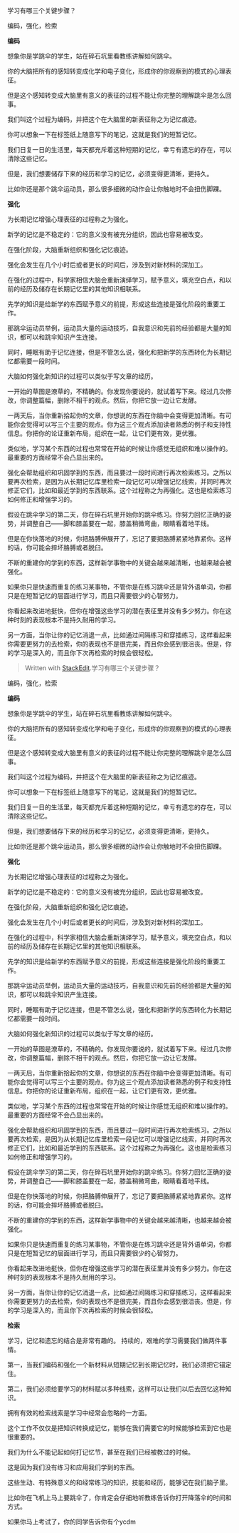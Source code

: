 
学习有哪三个关键步骤？

编码，强化，检索

**编码**

想象你是学跳伞的学生，站在碎石坑里看教练讲解如何跳伞。

你的大脑把所有的感知转变成化学和电子变化，形成你的你观察到的模式的心理表征。

但是这个感知转变成大脑里有意义的表征的过程不能让你完整的理解跳伞是怎么回事。

我们叫这个过程为编码，并把这个在大脑里的新表征称之为记忆痕迹。

你可以想象一下在标签纸上随意写下的笔记，这就是我们的短暂记忆。

我们日复一日的生活里，每天都充斥着这种短期的记忆，幸亏有遗忘的存在，可以清除这些记忆。

但是，我们想要储存下来的经历和学习的记忆，必须变得更清晰，更持久。

比如你还是那个跳伞运动员，那么很多细微的动作会让你触地时不会扭伤脚踝。

**强化**

为长期记忆增强心理表征的过程称之为强化。

新学的记忆是不稳定的：它的意义没有被充分组织，因此也容易被改变。

在强化阶段，大脑重新组织和强化记忆痕迹。

强化会发生在几个小时后或者更长的时间后，涉及到对新材料的深加工。

在强化的过程中，科学家相信大脑会重新演绎学习，赋予意义，填充空白点，和以前的经历及储存在长期记忆里的其他知识相联系。

先学的知识是给新学的东西赋予意义的前提，形成这些连接是强化阶段的重要工作。

那跳伞运动员举例，运动员大量的运动技巧，自我意识和先前的经验都是大量的知识，都可以和跳伞知识产生连接。

同时，睡眠有助于记忆连接，但是不管怎么说，强化和把新学的东西转化为长期记忆都需要一段时间。

大脑如何强化新知识的过程可以类似于写文章的经历。

一开始的草图是潦草的，不精确的。你发现你要说的，就试着写下来。经过几次修改，你调整篇幅，删除不相干的观点。然后，你把它放一边让它发酵。

一两天后，当你重新拾起你的文章，你想说的东西在你脑中会变得更加清晰。有可能你会觉得可以写三个主要的观点。你为这三个观点添加读者熟悉的例子和支持性信息。你把你的论证重新布局，组织在一起，让它们更有效，更优雅。

类似地，学习某个东西的过程也常常在开始的时候让你感觉无组织和难以操作的。最重要的方面经常不会凸显出来的。

强化会帮助组织和巩固学到的东西，而且要过一段时间进行再次检索练习。之所以要再次检索，是因为从长期记忆库里检索一段记忆可以增强记忆线索，并同时再次修正它们，比如和最近学到的东西联系。这个过程称之为再强化。这也是检索练习如何修正和增强学习的。

假设在跳伞学习的第二天，你在碎石坑里开始你的跳伞练习。你努力回忆正确的姿势，并调整自己——脚和膝盖要在一起，膝盖稍微弯曲，眼睛看着地平线。

但是在你快落地的时候，你把胳膊伸展开了，忘记了要把胳膊紧紧地靠紧你。这样的话，你可能会摔坏胳膊或者脱臼。

不断的重建你的学到的东西，这样新学事物中的关键会越来越清晰，也越来越会被强化。

如果你只是快速而重复的练习某事物，不管你是在练习跳伞还是背外语单词，你都只是在短暂记忆的层面进行学习，而且只需要很少的心智努力。

你看起来改进地挺快，但你在增强这些学习的潜在表征里并没有多少努力。你在这种时刻的表现根本不是持久耐用的学习。

另一方面，当你让你的记忆消退一点，比如通过间隔练习和穿插练习，这样看起来你需要更努力的去检索，你的表现也不是很完美，而且你会感到很沮丧。但是，你的学习是深入的，而且你下次再检索的时候会很轻松。

> Written with [StackEdit](https://stackedit.io/).学习有哪三个关键步骤？

编码，强化，检索

**编码**

想象你是学跳伞的学生，站在碎石坑里看教练讲解如何跳伞。

你的大脑把所有的感知转变成化学和电子变化，形成你的你观察到的模式的心理表征。

但是这个感知转变成大脑里有意义的表征的过程不能让你完整的理解跳伞是怎么回事。

我们叫这个过程为编码，并把这个在大脑里的新表征称之为记忆痕迹。

你可以想象一下在标签纸上随意写下的笔记，这就是我们的短暂记忆。

我们日复一日的生活里，每天都充斥着这种短期的记忆，幸亏有遗忘的存在，可以清除这些记忆。

但是，我们想要储存下来的经历和学习的记忆，必须变得更清晰，更持久。

比如你还是那个跳伞运动员，那么很多细微的动作会让你触地时不会扭伤脚踝。

**强化**

为长期记忆增强心理表征的过程称之为强化。

新学的记忆是不稳定的：它的意义没有被充分组织，因此也容易被改变。

在强化阶段，大脑重新组织和强化记忆痕迹。

强化会发生在几个小时后或者更长的时间后，涉及到对新材料的深加工。

在强化的过程中，科学家相信大脑会重新演绎学习，赋予意义，填充空白点，和以前的经历及储存在长期记忆里的其他知识相联系。

先学的知识是给新学的东西赋予意义的前提，形成这些连接是强化阶段的重要工作。

那跳伞运动员举例，运动员大量的运动技巧，自我意识和先前的经验都是大量的知识，都可以和跳伞知识产生连接。

同时，睡眠有助于记忆连接，但是不管怎么说，强化和把新学的东西转化为长期记忆都需要一段时间。

大脑如何强化新知识的过程可以类似于写文章的经历。

一开始的草图是潦草的，不精确的。你发现你要说的，就试着写下来。经过几次修改，你调整篇幅，删除不相干的观点。然后，你把它放一边让它发酵。

一两天后，当你重新拾起你的文章，你想说的东西在你脑中会变得更加清晰。有可能你会觉得可以写三个主要的观点。你为这三个观点添加读者熟悉的例子和支持性信息。你把你的论证重新布局，组织在一起，让它们更有效，更优雅。

类似地，学习某个东西的过程也常常在开始的时候让你感觉无组织和难以操作的。最重要的方面经常不会凸显出来的。

强化会帮助组织和巩固学到的东西，而且要过一段时间进行再次检索练习。之所以要再次检索，是因为从长期记忆库里检索一段记忆可以增强记忆线索，并同时再次修正它们，比如和最近学到的东西联系。这个过程称之为再强化。这也是检索练习如何修正和增强学习的。

假设在跳伞学习的第二天，你在碎石坑里开始你的跳伞练习。你努力回忆正确的姿势，并调整自己——脚和膝盖要在一起，膝盖稍微弯曲，眼睛看着地平线。

但是在你快落地的时候，你把胳膊伸展开了，忘记了要把胳膊紧紧地靠紧你。这样的话，你可能会摔坏胳膊或者脱臼。

不断的重建你的学到的东西，这样新学事物中的关键会越来越清晰，也越来越会被强化。

如果你只是快速而重复的练习某事物，不管你是在练习跳伞还是背外语单词，你都只是在短暂记忆的层面进行学习，而且只需要很少的心智努力。

你看起来改进地挺快，但你在增强这些学习的潜在表征里并没有多少努力。你在这种时刻的表现根本不是持久耐用的学习。

另一方面，当你让你的记忆消退一点，比如通过间隔练习和穿插练习，这样看起来你需要更努力的去检索，你的表现也不是很完美，而且你会感到很沮丧。但是，你的学习是深入的，而且你下次再检索的时候会很轻松。

**检索**

学习，记忆和遗忘的结合是非常有趣的。
持续的，艰难的学习需要我们做两件事情。

第一，当我们编码和强化一个新材料从短期记忆到长期记忆时，我们必须把它锚定住。

第二，我们必须给要学习的材料赋以多种线索，这样可以让我们以后去回忆这种知识。

拥有有效的检索线索是学习中经常会忽略的一方面。

这个工作不仅仅是把知识转换成记忆，能够在我们需要它的时候能够检索到它也是很重要的。

我们为什么不能记起如何打记忆节，甚至在我们已经被教过的时候。

这是因为我们没有练习和应用我们学到的东西。

这些生动、有特殊意义的和经常练习的知识，技能和经历，能够记在我们脑子里。

比如你在飞机上马上要跳伞了，你肯定会仔细地听教练告诉你打开降落伞的时间和方式。

如果你马上考试了，你的同学告诉你有个ycdm

















<!--stackedit_data:
eyJoaXN0b3J5IjpbMTczODQ1NTcyMSwxNzYxMTUxNTg2LC0xND
I0NTM4NjMyLC0xNjQ0NTg3ODA0XX0=
-->